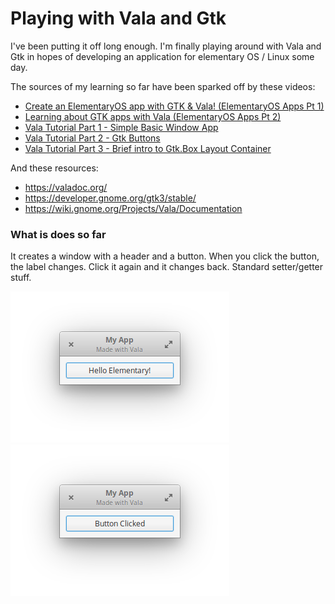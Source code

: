 # Playing with Vala and Gtk

I've been putting it off long enough. I'm finally playing around with Vala and Gtk in hopes of developing an application for elementary OS / Linux some day.

The sources of my learning so far have been sparked off by these videos:

- [Create an ElementaryOS app with GTK & Vala! \(ElementaryOS Apps Pt 1\)](https://youtu.be/vxvZGf69nko)
- [Learning about GTK apps with Vala \(ElementaryOS Apps Pt 2\)](https://youtu.be/RWcCsRoH_l4)
- [Vala Tutorial Part 1 - Simple Basic Window App](https://youtu.be/TGyAhkcwXdU)
- [Vala Tutorial Part 2 - Gtk Buttons](https://youtu.be/-nQhk4ViSKg)
- [Vala Tutorial Part 3 - Brief intro to Gtk.Box Layout Container](https://youtu.be/eR8jF-BiqfA)

And these resources:

- https://valadoc.org/
- https://developer.gnome.org/gtk3/stable/
- https://wiki.gnome.org/Projects/Vala/Documentation

### What is does so far

It creates a window with a header and a button. When you click the button, the label changes. Click it again and it changes back. Standard setter/getter stuff.

![before click](screenshots/app-before-click.png) ![after click](screenshots/app-after-click.png)
